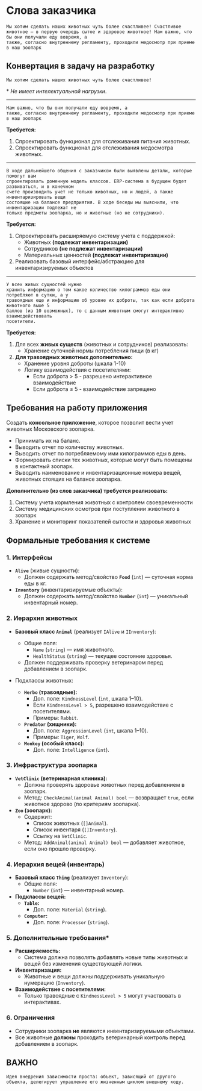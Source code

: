 # Слова заказчика
```
Мы хотим сделать наших животных чуть более счастливее! Счастливое
животное – в первую очередь сытое и здоровое животное! Нам важно, что бы они получали еду вовремя, а
также, согласно внутреннему регламенту, проходили медосмотр при приеме в наш зоопарк
```



## Конвертация в задачу на разработку
```
Мы хотим сделать наших животных чуть более счастливее!
```
\* *Не имеет интелектуальной нагрузки.*
- - -
```
Нам важно, что бы они получали еду вовремя, а
также, согласно внутреннему регламенту, проходили медосмотр при приеме в наш зоопарк
```
**Требуется:**
1. Спроектировать функционал для отслеживания питания животных.
2. Спроектировать функционал для отслеживания медосмотра животных.
- - -
```
В ходе дальнейшего общения с заказчиком были выявлены детали, которые помогут вам
спроектировать доменную модель классов. ERP-система в будущем будет развиваться, и в конечном
счете производить учет не только животных, но и людей, а также инвентаризировать вещи
состоящие на балансе предприятия. В ходе беседы мы выяснили, что инвентаризации подлежат не
только предметы зоопарка, но и животные (но не сотрудники).
```
**Требуется:**
1. Спроектировать расширяемую систему учета с поддержкой:
   - Животных **(подлежат инвентаризации)**
   - Сотрудников **(не подлежат инвентаризации)**
   - Материальных ценностей **(подлежат инвентаризации)**
2. Реализовать базовый интерфейс/абстракцию для инвентаризируемых объектов
- - - 
```
У всех живых сущностей нужно
хранить информацию о том какое количество килограммов еды они потребляют в сутки, а у
травоядных еще и информацию об уровне их доброты, так как если доброта животного выше 5
баллов (из 10 возможных), то с данным животным смогут интерактивно взаимодействовать
посетители.
```
**Требуется:**
1. Для всех **живых существ** (животных и сотрудников) реализовать:
   - Хранение суточной нормы потребления пищи (в кг)
2. **Для травоядных животных дополнительно:**
   - Хранение уровня доброты (шкала 1-10)
   - Логику взаимодействия с посетителями:
     * Если доброта > 5 - разрешено интерактивное взаимодействие
     * Если доброта ≤ 5 - взаимодействие запрещено



## Требования на работу приложения
Создать **консольное приложение**, которое позволит вести учет животных Московского зоопарка.
- Принимать их на баланс.
- Выводить отчет по количеству животных. 
- Выводить отчет по потребляемому ими килограммов еды в день.
- Формировать списки тех животных, которые могут быть помещены в контактный зоопарк. 
- Выводить наименование и инвентаризационные номера вещей, животных стоящих на балансе зоопарка.

**Дополнительно (из слов заказчика) требуется реализовать:**
1. Систему учета кормления животных с контролем своевременности
2. Систему медицинских осмотров при поступлении животного в зоопарк
3. Хранение и мониторинг показателей сытости и здоровья животных



## Формальные требования к системе  
### 1. Интерфейсы
- **`Alive`** (живые сущности):  
  - Должен содержать метод/свойство **`Food`** (`int`) — суточная норма еды в кг.  
- **`Inventory`** (инвентаризируемые объекты):  
  - Должен содержать метод/свойство **`Number`** (`int`) — уникальный инвентарный номер.  

### 2. Иерархия животных 
- **Базовый класс `Animal`** (реализует `IAlive` и `IInventory`):  
  - Общие поля:  
    - `Name` (`string`) — имя животного.  
    - `HealthStatus` (`string`) — текущее состояние здоровья.  
  - Должен поддерживать проверку ветеринаром перед добавлением в зоопарк.  

- Подклассы животных:  
  - **`Herbo` (травоядные):**  
    - Доп. поле: `KindnessLevel` (`int`, шкала 1–10).
    - Если `KindnessLevel > 5`, разрешено взаимодействие с посетителями.  
    - Примеры: `Rabbit`.  
  - **`Predator` (хищники):**  
    - Доп. поле: `AggressionLevel` (`int`, шкала 1–10).
    - Примеры: `Tiger`, `Wolf`.  
  - **`Monkey` (особый класс):**  
    - Доп. поле: `Intelligence` (`int`).  

### 3. Инфраструктура зоопарка
- **`VetClinic` (ветеринарная клиника):**  
  - Должна проверять здоровье животных перед добавлением в зоопарк.  
  - Метод: `CheckAnimal(animal Animal) bool` — возвращает `true`, если животное здорово (по критериям зоопарка).  
- **`Zoo` (зоопарк):**  
  - Содержит:  
    - Список животных (`[]Animal`).
    - Список инвентаря (`[]Inventory`).
    - Ссылку на `VetClinic`.  
  - Метод: `AddAnimal(animal Animal) bool` — добавляет животное, если оно прошло проверку.

### 4. Иерархия вещей (инвентарь)
- **Базовый класс `Thing`** (реализует `Inventory`):  
  - Общие поля:  
    - `Number` (`int`) — инвентарный номер.  
- **Подклассы вещей:**
  - **`Table`:**  
    - Доп. поле: `Material` (`string`).
  - **`Computer`:**
    - Доп. поле: `Processor` (`string`).

### 5. Дополнительные требования*
- **Расширяемость:**  
  - Система должна позволять добавлять новые типы животных и вещей без изменения существующей логики.  
- **Инвентаризация:**  
  - Животные и вещи должны поддерживать уникальную нумерацию (`Inventory`).  
- **Взаимодействие с посетителями:**  
  - Только травоядные с `KindnessLevel > 5` могут участвовать в интерактивах.  

### 6. Ограничения
- Сотрудники зоопарка **не** являются инвентаризируемыми объектами.  
- Все животные **должны** проходить ветеринарный контроль перед добавлением в зоопарк.



## ВАЖНО
```
Идея внедрения зависимости проста: объект, зависящий от другого объекта, делегирует управление его жизненным циклом внешнему коду.
```